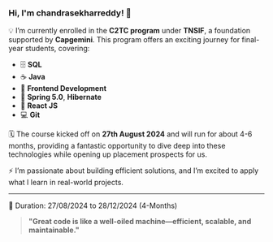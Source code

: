 ### Hi, I'm chandrasekharreddy! 👋

💡 I’m currently enrolled in the **C2TC program** under **TNSIF**, a foundation supported by **Capgemini**. This program offers an exciting journey for final-year students, covering:

- 🗄️ **SQL**
- ☕ **Java**
- 🎨 **Frontend Development**
- 🌿 **Spring 5.0**, **Hibernate**
- 🧬 **React JS**
- 💻 **Git**

🗓️ The course kicked off on **27th August 2024** and will run for about 4-6 months, providing a fantastic opportunity to dive deep into these technologies while opening up placement prospects for us. 

⚡ I’m passionate about building efficient solutions, and I’m excited to apply what I learn in real-world projects.

---

📅 Duration: 27/08/2024 to 28/12/2024 (4-Months)

> **"Great code is like a well-oiled machine—efficient, scalable, and maintainable."**

